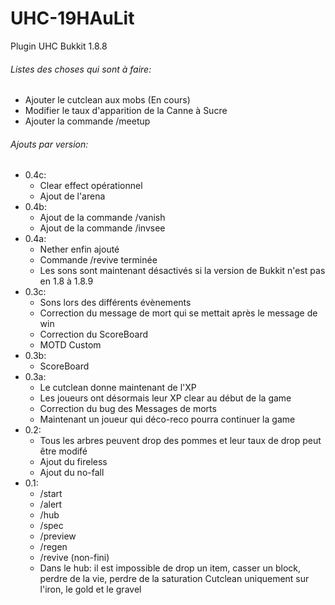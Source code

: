 # UHC-19HAuLit
Plugin UHC Bukkit 1.8.8

###### Listes des choses qui sont à faire:
- Ajouter le cutclean aux mobs (En cours)
- Modifier le taux d'apparition de la Canne à Sucre
- Ajouter la commande /meetup

###### Ajouts par version:
- 0.4c:
  - Clear effect opérationnel
  - Ajout de l'arena
- 0.4b:
  - Ajout de la commande /vanish
  - Ajout de la commande /invsee
- 0.4a:
  - Nether enfin ajouté
  - Commande /revive terminée
  - Les sons sont maintenant désactivés si la version de Bukkit n'est pas en 1.8 à 1.8.9
- 0.3c:
  - Sons lors des différents évènements
  - Correction du message de mort qui se mettait après le message de win
  - Correction du ScoreBoard
  - MOTD Custom
- 0.3b:
  - ScoreBoard
- 0.3a:
  - Le cutclean donne maintenant de l'XP
  - Les joueurs ont désormais leur XP clear au début de la game
  - Correction du bug des Messages de morts
  - Maintenant un joueur qui déco-reco pourra continuer la game
- 0.2:
  - Tous les arbres peuvent drop des pommes et leur taux de drop peut être modifé
  - Ajout du fireless
  - Ajout du no-fall
- 0.1:
  - /start
  - /alert
  - /hub
  - /spec
  - /preview
  - /regen
  - /revive (non-fini)
  - Dans le hub: il est impossible de drop un item, casser un block, perdre de la vie, perdre de la saturation
  Cutclean uniquement sur l'iron, le gold et le gravel
